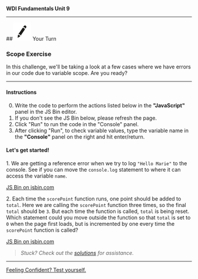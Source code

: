 **WDI Fundamentals Unit 9**

---

##![Your Turn](../assets/exercise.png) Your Turn

### Scope Exercise

In this challenge, we'll be taking a look at a few cases where we have errors in our code due to variable scope. Are you ready?

---

#### Instructions

0. Write the code to perform the actions listed below in the **"JavaScript"** panel in the JS Bin editor. 
0. If you don't see the JS Bin below, please refresh the page.
0. Click "Run" to run the code in the "Console" panel.
0. After clicking "Run", to check variable values, type the variable name in the **"Console"** panel on the right and hit enter/return.


#### Let's get started!

1\. We are getting a reference error when we try to log `"Hello Marie"` to the console. See if you can move the `console.log` statement to where it can access the variable `name`.

<a class="jsbin-embed" href="http://jsbin.com/qirocu/embed?js,console">JS Bin on jsbin.com</a><script src="https://static.jsbin.com/js/embed.min.js?3.41.0"></script>


2\. Each time the `scorePoint` function runs, one point should be added to `total`. Here we are calling the `scorePoint` function three times, so the final `total` should be `3`. But each time the function is called, `total` is being reset. Which statement could you move outside the function so that `total` is set to `0` when the page first loads, but is incremented by one every time the `scorePoint` function is called?

<a class="jsbin-embed" href="http://jsbin.com/beduyeg/embed?js,console">JS Bin on jsbin.com</a><script src="https://static.jsbin.com/js/embed.min.js?3.41.0"></script>


> *Stuck? Check out the [solutions](../exercise-solutions.md#defining-calling-functions) for assistance.*

---
[Feeling Confident? Test yourself.](functions-quiz.md)
